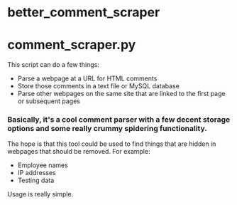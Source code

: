 # better_comment_scraper

<h1>comment_scraper.py</h1>

<p>This script can do a few things:</p>
<ul>
<li>Parse a webpage at a URL for HTML comments</li>
<li>Store those comments in a text file or MySQL database</li>
<li>Parse other webpages on the same site that are linked to the first page or subsequent pages</li>
</ul>

<h3>Basically, it's a cool comment parser with a few decent storage options and some really crummy spidering functionality.</h3>
<p>The hope is that this tool could be used to find things that are hidden in webpages that should be removed. For example:</p>
<ul>
  <li>Employee names</li>
  <li>IP addresses</li>
  <li>Testing data</li>
</ul>
<p>Usage is really simple. </p>
